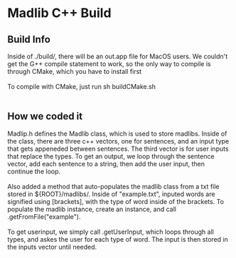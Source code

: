 # Madlib C++ Build
## Build Info
Inside of ./build/, there will be an out.app file for MacOS users. We couldn't get the G++ compile statement to work, so the only way to compile is through CMake, which you have to install first<br>
<br>
To compile with CMake, just run sh buildCMake.sh<br>
<br>
## How we coded it
Madlip.h defines the Madlib class, which is used to store madlibs. Inside of the class, there are three c++ vectors, one for sentences, and an input type that gets appeneded between sentences. The third vector is for user inputs that replace the types. To get an output, we loop through the sentence vector, add each sentence to a string, then add the user input, then continue the loop.<br>
<br>
Also added a method that auto-populates the madlib class from a txt file stored in ${ROOT}/madlibs/. Inside of "example.txt", inputed words are signified using [brackets], with the type of word inside of the brackets. To populate the madlib instance, create an instance, and call .getFromFile("example").<br>
<br>
To get userinput, we simply call .getUserInput, which loops through all types, and askes the user for each type of word. The input is then stored in the inputs vector until needed.
